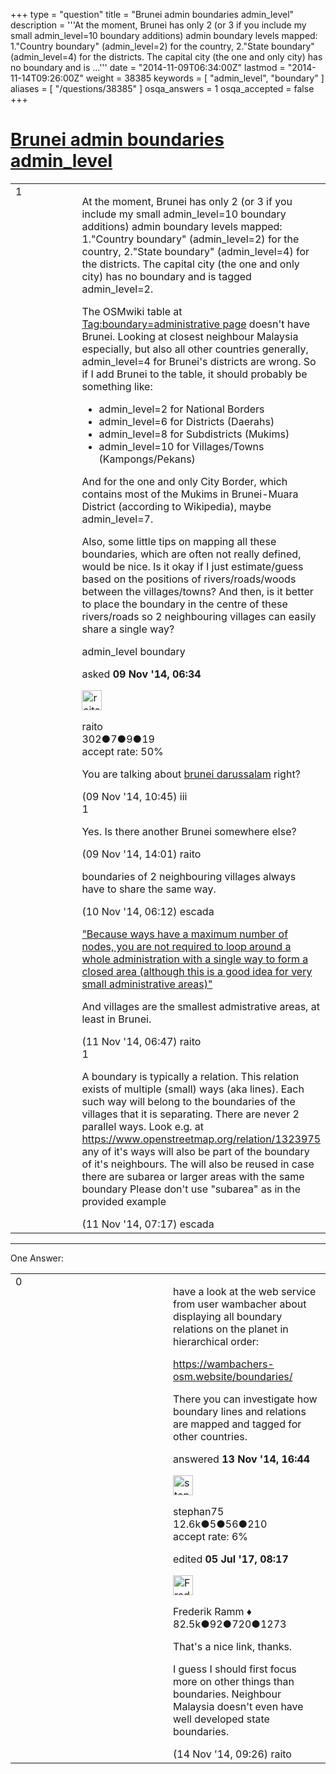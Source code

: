 +++
type = "question"
title = "Brunei admin boundaries admin_level"
description = '''At the moment, Brunei has only 2 (or 3 if you include my small admin_level=10 boundary additions) admin boundary levels mapped: 1.&quot;Country boundary&quot; (admin_level=2) for the country, 2.&quot;State boundary&quot; (admin_level=4) for the districts. The capital city (the one and only city) has no boundary and is ...'''
date = "2014-11-09T06:34:00Z"
lastmod = "2014-11-14T09:26:00Z"
weight = 38385
keywords = [ "admin_level", "boundary" ]
aliases = [ "/questions/38385" ]
osqa_answers = 1
osqa_accepted = false
+++

<div class="headNormal">

# [Brunei admin boundaries admin_level](/questions/38385/brunei-admin-boundaries-admin_level)

</div>

<div id="main-body">

<div id="askform">

<table id="question-table" style="width:100%;">
<colgroup>
<col style="width: 50%" />
<col style="width: 50%" />
</colgroup>
<tbody>
<tr>
<td style="width: 30px; vertical-align: top"><div class="vote-buttons">
<span id="post-38385-upvote" class="ajax-command post-vote up" rel="nofollow" title="I like this post (click again to cancel)"> </span>
<div id="post-38385-score" class="post-score" title="current number of votes">
1
</div>
<span id="post-38385-downvote" class="ajax-command post-vote down" rel="nofollow" title="I dont like this post (click again to cancel)"> </span> <span id="favorite-mark" class="ajax-command favorite-mark" rel="nofollow" title="mark/unmark this question as favorite (click again to cancel)"> </span>
<div id="favorite-count" class="favorite-count">
&#10;</div>
</div></td>
<td><div id="item-right">
<div class="question-body">
<p>At the moment, Brunei has only 2 (or 3 if you include my small admin_level=10 boundary additions) admin boundary levels mapped: 1."Country boundary" (admin_level=2) for the country, 2."State boundary" (admin_level=4) for the districts. The capital city (the one and only city) has no boundary and is tagged admin_level=2.</p>
<p>The OSMwiki table at <a href="https://wiki.openstreetmap.org/wiki/Tag:boundary%3Dadministrative">Tag:boundary=administrative page</a> doesn't have Brunei. Looking at closest neighbour Malaysia especially, but also all other countries generally, admin_level=4 for Brunei's districts are wrong. So if I add Brunei to the table, it should probably be something like:</p>
<ul>
<li>admin_level=2 for National Borders</li>
<li>admin_level=6 for Districts (Daerahs)</li>
<li>admin_level=8 for Subdistricts (Mukims)</li>
<li>admin_level=10 for Villages/Towns (Kampongs/Pekans)</li>
</ul>
<p>And for the one and only City Border, which contains most of the Mukims in Brunei-Muara District (according to Wikipedia), maybe admin_level=7.</p>
<p>Also, some little tips on mapping all these boundaries, which are often not really defined, would be nice. Is it okay if I just estimate/guess based on the positions of rivers/roads/woods between the villages/towns? And then, is it better to place the boundary in the centre of these rivers/roads so 2 neighbouring villages can easily share a single way?</p>
</div>
<div id="question-tags" class="tags-container tags">
<span class="post-tag tag-link-admin_level" rel="tag" title="see questions tagged &#39;admin_level&#39;">admin_level</span> <span class="post-tag tag-link-boundary" rel="tag" title="see questions tagged &#39;boundary&#39;">boundary</span>
</div>
<div id="question-controls" class="post-controls">
&#10;</div>
<div class="post-update-info-container">
<div class="post-update-info post-update-info-user">
<p>asked <strong>09 Nov '14, 06:34</strong></p>
<img src="https://secure.gravatar.com/avatar/edf8bc160bbf7f47d6cbc6979120b2c7?s=32&amp;d=identicon&amp;r=g" class="gravatar" width="32" height="32" alt="raito&#39;s gravatar image" />
<p><span>raito</span><br />
<span class="score" title="302 reputation points">302</span><span title="7 badges"><span class="badge1">●</span><span class="badgecount">7</span></span><span title="9 badges"><span class="silver">●</span><span class="badgecount">9</span></span><span title="19 badges"><span class="bronze">●</span><span class="badgecount">19</span></span><br />
<span class="accept_rate" title="Rate of the user&#39;s accepted answers">accept rate:</span> <span title="raito has one accepted answer">50%</span></p>
</div>
</div>
<div id="comments-container-38385" class="comments-container">
<span id="38394"></span>
<div id="comment-38394" class="comment">
<div id="post-38394-score" class="comment-score">
&#10;</div>
<div class="comment-text">
<p>You are talking about <a href="https://en.wikipedia.org/wiki/Brunei">brunei darussalam</a> right?</p>
</div>
<div id="comment-38394-info" class="comment-info">
<span class="comment-age">(09 Nov '14, 10:45)</span> <span class="comment-user userinfo">iii</span>
</div>
</div>
<span id="38403"></span>
<div id="comment-38403" class="comment">
<div id="post-38403-score" class="comment-score">
1
</div>
<div class="comment-text">
<p>Yes. Is there another Brunei somewhere else?</p>
</div>
<div id="comment-38403-info" class="comment-info">
<span class="comment-age">(09 Nov '14, 14:01)</span> <span class="comment-user userinfo">raito</span>
</div>
</div>
<span id="38423"></span>
<div id="comment-38423" class="comment">
<div id="post-38423-score" class="comment-score">
&#10;</div>
<div class="comment-text">
<p>boundaries of 2 neighbouring villages always have to share the same way.</p>
</div>
<div id="comment-38423-info" class="comment-info">
<span class="comment-age">(10 Nov '14, 06:12)</span> <span class="comment-user userinfo">escada</span>
</div>
</div>
<span id="38441"></span>
<div id="comment-38441" class="comment">
<div id="post-38441-score" class="comment-score">
&#10;</div>
<div class="comment-text">
<p><a href="https://wiki.openstreetmap.org/wiki/Tag:boundary%3Dadministrative">"Because ways have a maximum number of nodes, you are not required to loop around a whole administration with a single way to form a closed area (although this is a good idea for very small administrative areas)"</a></p>
<p>And villages are the smallest admistrative areas, at least in Brunei.</p>
</div>
<div id="comment-38441-info" class="comment-info">
<span class="comment-age">(11 Nov '14, 06:47)</span> <span class="comment-user userinfo">raito</span>
</div>
</div>
<span id="38442"></span>
<div id="comment-38442" class="comment">
<div id="post-38442-score" class="comment-score">
1
</div>
<div class="comment-text">
<p>A boundary is typically a relation. This relation exists of multiple (small) ways (aka lines). Each such way will belong to the boundaries of the villages that it is separating. There are never 2 parallel ways. Look e.g. at <a href="https://www.openstreetmap.org/relation/1323975">https://www.openstreetmap.org/relation/1323975</a> any of it's ways will also be part of the boundary of it's neighbours. The will also be reused in case there are subarea or larger areas with the same boundary Please don't use "subarea" as in the provided example</p>
</div>
<div id="comment-38442-info" class="comment-info">
<span class="comment-age">(11 Nov '14, 07:17)</span> <span class="comment-user userinfo">escada</span>
</div>
</div>
</div>
<div id="comment-tools-38385" class="comment-tools">
&#10;</div>
<div class="clear">
&#10;</div>
<div id="comment-38385-form-container" class="comment-form-container">
&#10;</div>
<div class="clear">
&#10;</div>
</div></td>
</tr>
</tbody>
</table>

------------------------------------------------------------------------

<div class="tabBar">

<span id="sort-top"></span>

<div class="headQuestions">

One Answer:

</div>

</div>

<span id="38536"></span>

<div id="answer-container-38536" class="answer">

<table style="width:100%;">
<colgroup>
<col style="width: 50%" />
<col style="width: 50%" />
</colgroup>
<tbody>
<tr>
<td style="width: 30px; vertical-align: top"><div class="vote-buttons">
<span id="post-38536-upvote" class="ajax-command post-vote up" rel="nofollow" title="I like this post (click again to cancel)"> </span>
<div id="post-38536-score" class="post-score" title="current number of votes">
0
</div>
<span id="post-38536-downvote" class="ajax-command post-vote down" rel="nofollow" title="I dont like this post (click again to cancel)"> </span>
</div></td>
<td><div class="item-right">
<div class="answer-body">
<p>have a look at the web service from user wambacher about displaying all boundary relations on the planet in hierarchical order:</p>
<p><a href="https://wambachers-osm.website/boundaries/">https://wambachers-osm.website/boundaries/</a></p>
<p>There you can investigate how boundary lines and relations are mapped and tagged for other countries.</p>
</div>
<div class="answer-controls post-controls">
&#10;</div>
<div class="post-update-info-container">
<div class="post-update-info post-update-info-user">
<p>answered <strong>13 Nov '14, 16:44</strong></p>
<img src="https://secure.gravatar.com/avatar/245b73d4390c3408fe3c6da759b9897f?s=32&amp;d=identicon&amp;r=g" class="gravatar" width="32" height="32" alt="stephan75&#39;s gravatar image" />
<p><span>stephan75</span><br />
<span class="score" title="12642 reputation points"><span>12.6k</span></span><span title="5 badges"><span class="badge1">●</span><span class="badgecount">5</span></span><span title="56 badges"><span class="silver">●</span><span class="badgecount">56</span></span><span title="210 badges"><span class="bronze">●</span><span class="badgecount">210</span></span><br />
<span class="accept_rate" title="Rate of the user&#39;s accepted answers">accept rate:</span> <span title="stephan75 has 37 accepted answers">6%</span></p>
</div>
<div class="post-update-info post-update-info-edited">
<p><span> edited <strong>05 Jul '17, 08:17</strong> </span></p>
<img src="https://secure.gravatar.com/avatar/a2b38d937e70ab39d895d17da0dd1ba4?s=32&amp;d=identicon&amp;r=g" class="gravatar" width="32" height="32" alt="Frederik%20Ramm&#39;s gravatar image" />
<p><span>Frederik Ramm ♦</span><br />
<span class="score" title="82494 reputation points"><span>82.5k</span></span><span title="92 badges"><span class="badge1">●</span><span class="badgecount">92</span></span><span title="720 badges"><span class="silver">●</span><span class="badgecount">720</span></span><span title="1273 badges"><span class="bronze">●</span><span class="badgecount">1273</span></span></p>
</div>
</div>
<div id="comments-container-38536" class="comments-container">
<span id="38551"></span>
<div id="comment-38551" class="comment">
<div id="post-38551-score" class="comment-score">
&#10;</div>
<div class="comment-text">
<p>That's a nice link, thanks.</p>
<p>I guess I should first focus more on other things than boundaries. Neighbour Malaysia doesn't even have well developed state boundaries.</p>
</div>
<div id="comment-38551-info" class="comment-info">
<span class="comment-age">(14 Nov '14, 09:26)</span> <span class="comment-user userinfo">raito</span>
</div>
</div>
</div>
<div id="comment-tools-38536" class="comment-tools">
&#10;</div>
<div class="clear">
&#10;</div>
<div id="comment-38536-form-container" class="comment-form-container">
&#10;</div>
<div class="clear">
&#10;</div>
</div></td>
</tr>
</tbody>
</table>

</div>

<div class="paginator-container-left">

</div>

</div>

</div>

